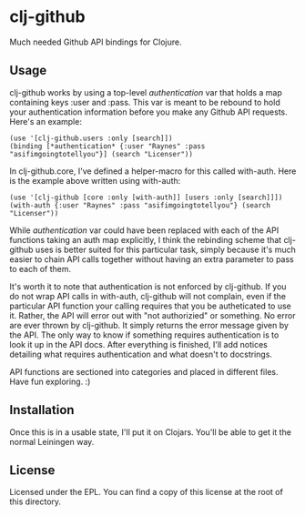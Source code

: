# clj-github

Much needed Github API bindings for Clojure.

## Usage

clj-github works by using a top-level *authentication* var that holds a map containing keys :user and :pass. This var is meant to be rebound to hold your authentication information before you make any Github API requests. Here's an example:

    (use '[clj-github.users :only [search]])
    (binding [*authentication* {:user "Raynes" :pass "asifimgoingtotellyou"}] (search "Licenser"))

In clj-github.core, I've defined a helper-macro for this called with-auth. Here is the example above written using with-auth:

    (use '[clj-github [core :only [with-auth]] [users :only [search]]])
    (with-auth {:user "Raynes" :pass "asifimgoingtotellyou"} (search "Licenser"))

While *authentication* var could have been replaced with each of the API functions taking an auth map explicitly, I think the rebinding scheme that clj-github uses is better suited for this particular task, simply because it's much easier to chain API calls together without having an extra parameter to pass to each of them.

It's worth it to note that authentication is not enforced by clj-github. If you do not wrap API calls in with-auth, clj-github will not complain, even if the particular API function your calling requires that you be autheticated to use it. Rather, the API will error out with "not authorizied" or something. No error are ever thrown by clj-github. It simply returns the error message given by the API. The only way to know if something requires authentication is to look it up in the API docs. After everything is finished, I'll add notices detailing what requires authentication and what doesn't to docstrings.

API functions are sectioned into categories and placed in different files. Have fun exploring. :)

## Installation

Once this is in a usable state, I'll put it on Clojars. You'll be able to get it the normal Leiningen way.

## License

Licensed under the EPL. You can find a copy of this license at the root of this directory.

